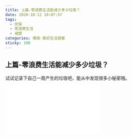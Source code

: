 ```yaml
---
title: 上篇-零浪费生活能减少多少垃圾？
date: 2020-10-12 10:07:57
tags:
  - 环保
  - 零浪费生活
  - 减塑
categories: 環保·美好生活提案
sticky: 100
---
```


## 上篇-零浪费生活能减少多少垃圾？

试试记录下自己一周产生的垃圾吧，能从中发现很多小秘密哦。

<iframe src="//player.bilibili.com/player.html?aid=754944590&bvid=BV1wk4y1y7oU&cid=244799130&page=1" scrolling="no" border="0" frameborder="no" framespacing="0" allowfullscreen="true"> </iframe>
